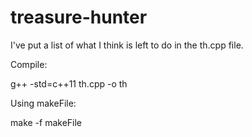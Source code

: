 treasure-hunter
===============

I've put a list of what I think is left to do in the th.cpp file.

Compile:

 g++ -std=c++11 th.cpp -o th

 Using makeFile:

 make -f makeFile